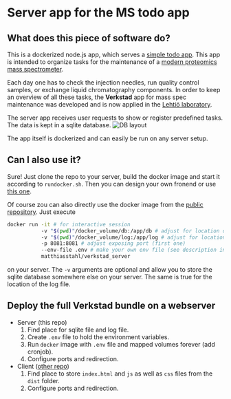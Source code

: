 # Server app for the MS todo app

## What does this piece of software do?

This is a dockerized node.js app, which serves a
[simple todo app](https://github.com/mtstahl/verkstad_client). This app
is intended to organize tasks for the maintenance of a
[modern proteomics mass spectrometer](https://en.wikipedia.org/wiki/Mass_spectrometry).

Each day one has to check the injection needles, run quality control
samples, or exchange liquid chromatography components. In order to keep
an overview of all these tasks, the **Verkstad** app for mass spec
maintenance was developed and is now applied in the [Lehtiö laboratory](http://lehtiolab.se).

The server app receives user requests to show or register predefined tasks.
The data is kept in a sqlite database.
![DB layout](https://raw.githubusercontent.com/mtstahl/verkstad_server/master/db_layout.png)

The app itself is dockerized and can easily be run on any server setup.

## Can I also use it?
Sure! Just clone the repo to your server, build the docker image and start it
according to `rundocker.sh`. Then you can design your own fronend or use
[this one](https://github.com/mtstahl/verkstad_client).

Of course zou can also directly use the docker image from the
[public repository](https://hub.docker.com). Just execute 
```bash
docker run -it # for interactive session
           -v "$(pwd)"/docker_volume/db:/app/db # adjust for location of db file
           -v "$(pwd)"/docker_volume/log:/app/log # adjust for location of log file
           -p 8081:8081 # adjust exposing port (first one)
           --env-file .env # make your own env file (see description in rundocker.sh)
           matthiasstahl/verkstad_server
```
on your server. The `-v` arguments are optional and allow you to store the sqlite
database somewhere else on your server. The same is true for the location of
the log file.

## Deploy the full Verkstad bundle on a webserver
* Server (this repo)
  1. Find place for sqlite file and log file.
  2. Create `.env` file to hold the environment variables.
  3. Run `docker` image with `.env` file and mapped volumes forever (add cronjob).
  4. Configure ports and redirection.
* Client ([other repo](https://github.com/mtstahl/verkstad_client))
  1. Find place to store `index.html` and `js` as well as
    `css` files from the `dist` folder.
  2. Configure ports and redirection.
  